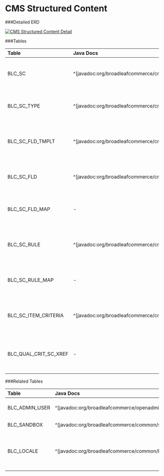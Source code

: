# CMS Structured Content



###Detailed ERD

[![CMS Structured Content Detail](dataModel/CMSStructuredContentDetailedERD.png)](_img/dataModel/CMSStructuredContentDetailedERD.png)

###Tables

| Table               | Java Docs      | Description                                         |
|:--------------------|:--------------|:----------------------------------------------------|
|BLC\_SC               | ^[javadoc:org/broadleafcommerce/cms/structure/domain/StructuredContent]          | Represents a Broadleaf Structured Content object.  |
|BLC\_SC\_TYPE          | ^[javadoc:org/broadleafcommerce/cms/structure/domain/StructuredContentType]          | Designates a Structured Content type.  |
|BLC\_SC\_FLD\_TMPLT     | ^[javadoc:org/broadleafcommerce/cms/structure/domain/StructuredContentFieldTemplate]          | Represents a Structured Content Field template.  |
|BLC\_SC\_FLD           | ^[javadoc:org/broadleafcommerce/cms/structure/domain/StructuredContentField]          | Represents a Structured Content Field.  |
|BLC\_SC\_FLD\_MAP       | -          | Maps a Structured Content Object to a Field.  |
|BLC\_SC\_RULE          | ^[javadoc:org/broadleafcommerce/cms/structure/domain/StructuredContentRule]          | Represents a rule to be applied to a Structured Content object.  |
|BLC\_SC\_RULE\_MAP      | -          | Maps a Structured Content Object to a Rule.  |
|BLC\_SC\_ITEM\_CRITERIA | ^[javadoc:org/broadleafcommerce/cms/structure/domain/StructuredContentItemCriteria]          | Represents a Structured Content item criteria.  |
|BLC\_QUAL\_CRIT\_SC\_XREF| -          | Cross reference table that points to an item criteria.  |

###Related Tables

| Table               | Java Docs      | Description                                         |
|:--------------------|:--------------|:----------------------------------------------------|
|BLC\_ADMIN\_USER       | ^[javadoc:org/broadleafcommerce/openadmin/server/security/domain/AdminUser]          | Represents an admin user.  |
|BLC\_SANDBOX          | ^[javadoc:org/broadleafcommerce/common/sandbox/domain/SandBox]          | Represents a sandbox.  |
|BLC\_LOCALE           | ^[javadoc:org/broadleafcommerce/common/locale/domain/Locale]          | Contains locale information, such as code and if it's default  |
